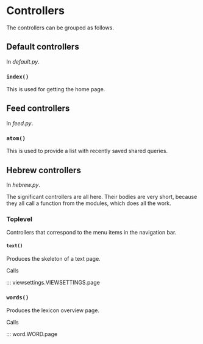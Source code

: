 # Controllers

The controllers can be grouped as follows.

## Default controllers

In *default.py*.

### `index()`

This is used for getting the home page.

## Feed controllers

In *feed.py*.

### `atom()`

This is used to provide a list with recently saved shared queries.

## Hebrew controllers

In *hebrew.py*.

The significant controllers are all here.
Their bodies are very short, because they all
call a function from the modules, which does all the work.

### Toplevel

Controllers that correspond to the menu items in the navigation bar.

#### `text()`

Produces the skeleton of a text page.

Calls 

::: viewsettings.VIEWSETTINGS.page

### `words()`

Produces the lexicon overview page.

Calls

::: word.WORD.page
